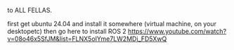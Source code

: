 to ALL FELLAS.

first get ubuntu 24.04 and install it somewhere (virtual machine, on your desktopetc)
then go here to install ROS 2 
https://www.youtube.com/watch?v=08o46x5SfJM&list=FLNX5oIYme7LW2MDj_FD5XwQ


